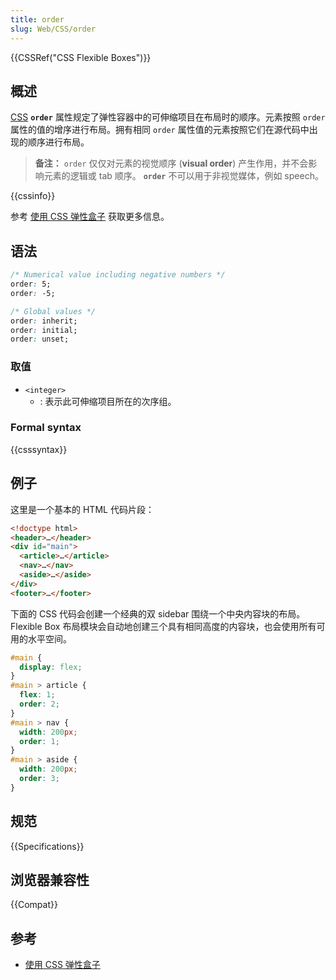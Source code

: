 ```yaml
---
title: order
slug: Web/CSS/order
---
```


{{CSSRef("CSS Flexible Boxes")}}

## 概述

[CSS](/zh-CN/docs/CSS) **`order`** 属性规定了弹性容器中的可伸缩项目在布局时的顺序。元素按照 `order` 属性的值的增序进行布局。拥有相同 `order` 属性值的元素按照它们在源代码中出现的顺序进行布局。

> **备注：** `order` 仅仅对元素的视觉顺序 (**visual order**) 产生作用，并不会影响元素的逻辑或 tab 顺序。 **`order`** 不可以用于非视觉媒体，例如 speech。

{{cssinfo}}

参考 [使用 CSS 弹性盒子](/zh-CN/docs/Web/CSS/CSS_flexible_box_layout/Using_CSS_flexible_boxes) 获取更多信息。

## 语法

```css
/* Numerical value including negative numbers */
order: 5;
order: -5;

/* Global values */
order: inherit;
order: initial;
order: unset;
```

### 取值

- `<integer>`
  - : 表示此可伸缩项目所在的次序组。

### Formal syntax

{{csssyntax}}

## 例子

这里是一个基本的 HTML 代码片段：

```html
<!doctype html>
<header>…</header>
<div id="main">
  <article>…</article>
  <nav>…</nav>
  <aside>…</aside>
</div>
<footer>…</footer>
```

下面的 CSS 代码会创建一个经典的双 sidebar 围绕一个中央内容块的布局。Flexible Box 布局模块会自动地创建三个具有相同高度的内容块，也会使用所有可用的水平空间。

```css
#main {
  display: flex;
}
#main > article {
  flex: 1;
  order: 2;
}
#main > nav {
  width: 200px;
  order: 1;
}
#main > aside {
  width: 200px;
  order: 3;
}
```

## 规范

{{Specifications}}

## 浏览器兼容性

{{Compat}}

## 参考

- [使用 CSS 弹性盒子](/zh-CN/docs/Web/CSS/CSS_flexible_box_layout/Using_CSS_flexible_boxes)
